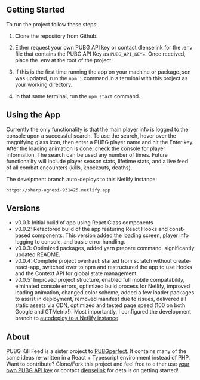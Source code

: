 ## Getting Started

To run the project follow these steps:

1) Clone the repository from Github.

2) Either request your own PUBG API key or contact dlenselink for the .env file that contains the PUBG API Key as `PUBG_API_KEY=`. Once received, place the .env at the root of the project.

3) If this is the first time running the app on your machine or package.json was updated, run the `npm i` command in a terminal with this project as your working directory.

4) In that same terminal, run the `npm start` command.

## Using the App

Currently the only functionality is that the main player info is logged to the console upon a successful search. To use the search, hover over the magnifying glass icon, then enter a PUBG player name and hit the Enter key. After the loading animation is done, check the console for player information. The search can be used any number of times. Future functionality will include player season stats, lifetime stats, and a live feed of all combat encounters (kills, knockouts, deaths).

The develpment branch auto-deploys to this Netlify instance:

`https://sharp-agnesi-931425.netlify.app`


## Versions

- v0.0.1: Initial build of app using React Class components
- v0.0.2: Refactored build of the app featuring React Hooks and const-based components. This version added the loading screen, player info logging to console, and basic error handling.
- v0.0.3: Optimized packages, added yarn prepare command, significantly updated README.
- v0.0.4: Complete project overhaul: started from scratch without create-react-app, switched over to npm and restructured the app to use Hooks and the Context API for global state management.
- v0.0.5: Improved project structure, enabled full mobile compatability, elminated console errors, optimized build process for Netlify, improved loading animation, changed color scheme, added a few loader packages to assist in deployment, removed manifest due to issues, delivered all static assets via CDN, optimized and tested page speed (100 on both Google and GTMetrix!). Most importantly, I configured the development branch to [autodeploy to a Netlify instance](https://sharp-agnesi-931425.netlify.app). 

## About

PUBG Kill Feed is a sister project to [PUBGperfect](https://github.com/dlenselink/pubgperfect). It contains many of the same ideas re-written in a React + Typescript environment instead of PHP. Want to contribute? Clone/Fork this project and feel free to either use [your own PUBG API key](https://developer.pubg.com) or contact [dlenselink](https://github.com/dlenselink) for details on getting started!